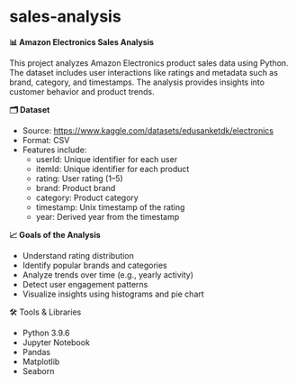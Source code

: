# sales-analysis
**📊 Amazon Electronics Sales Analysis**

This project analyzes Amazon Electronics product sales data using Python. The dataset includes user interactions like ratings and metadata such as brand, category, and timestamps. The analysis provides insights into customer behavior and product trends.

**🗂️ Dataset**
- Source: https://www.kaggle.com/datasets/edusanketdk/electronics
- Format: CSV
- Features include:
  - userId: Unique identifier for each user
  - itemId: Unique identifier for each product
  - rating: User rating (1–5)
  - brand: Product brand
  - category: Product category
  - timestamp: Unix timestamp of the rating
  - year: Derived year from the timestamp
 
**📈 Goals of the Analysis**
- Understand rating distribution
- Identify popular brands and categories
- Analyze trends over time (e.g., yearly activity)
- Detect user engagement patterns
- Visualize insights using histograms and pie chart

🛠️ Tools & Libraries
- Python 3.9.6
- Jupyter Notebook
- Pandas
- Matplotlib
- Seaborn
